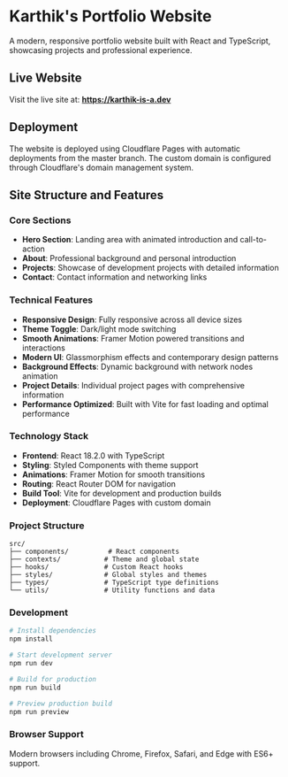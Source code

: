 # Karthik's Portfolio Website

A modern, responsive portfolio website built with React and TypeScript, showcasing projects and professional experience.

## Live Website

Visit the live site at: **https://karthik-is-a.dev**

## Deployment

The website is deployed using Cloudflare Pages with automatic deployments from the master branch. The custom domain is configured through Cloudflare's domain management system.

## Site Structure and Features

### Core Sections
- **Hero Section**: Landing area with animated introduction and call-to-action
- **About**: Professional background and personal introduction
- **Projects**: Showcase of development projects with detailed information
- **Contact**: Contact information and networking links

### Technical Features
- **Responsive Design**: Fully responsive across all device sizes
- **Theme Toggle**: Dark/light mode switching
- **Smooth Animations**: Framer Motion powered transitions and interactions
- **Modern UI**: Glassmorphism effects and contemporary design patterns
- **Background Effects**: Dynamic background with network nodes animation
- **Project Details**: Individual project pages with comprehensive information
- **Performance Optimized**: Built with Vite for fast loading and optimal performance

### Technology Stack
- **Frontend**: React 18.2.0 with TypeScript
- **Styling**: Styled Components with theme support
- **Animations**: Framer Motion for smooth transitions
- **Routing**: React Router DOM for navigation
- **Build Tool**: Vite for development and production builds
- **Deployment**: Cloudflare Pages with custom domain

### Project Structure
```
src/
├── components/          # React components
├── contexts/           # Theme and global state
├── hooks/              # Custom React hooks
├── styles/             # Global styles and themes
├── types/              # TypeScript type definitions
└── utils/              # Utility functions and data
```

### Development

```bash
# Install dependencies
npm install

# Start development server
npm run dev

# Build for production
npm run build

# Preview production build
npm run preview
```

### Browser Support

Modern browsers including Chrome, Firefox, Safari, and Edge with ES6+ support.
